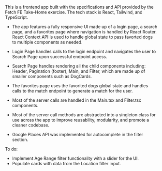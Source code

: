 This is a frontend app built with the specifications and API provided by the Fetch FE Take-Home exercise. The tech stack is React, Tailwind, and TypeScript. 

- The app features a fully responsive UI made up of a login page, a search page, and a favorites page where navigation is handled by React Router. React Context API is used to handle global state to pass favorted dogs to multiple components as needed.

- Login Page handles calls to the login endpoint and navigates the user to Search Page upon successful endpoint access.

- Search Page handles rendering all the child components including: Header, Pagination (footer), Main, and Filter, which are made up of smaller components such as DogCards.

- The favorites page uses the favorited dogs global state and handles calls to the match endpoint to generate a match for the user.

- Most of the server calls are handled in the Main.tsx and Filter.tsx components.

- Most of the server call methods are abstracted into a singleton class for use across the app to improve reusability, modularity, and promote a cleaner codebase. 

- Google Places API was implemented for autocomplete in the filter section.


To do: 

- Implement Age Range filter functionality with a slider for the UI.
- Populate cards with data from the Location filter input.  
